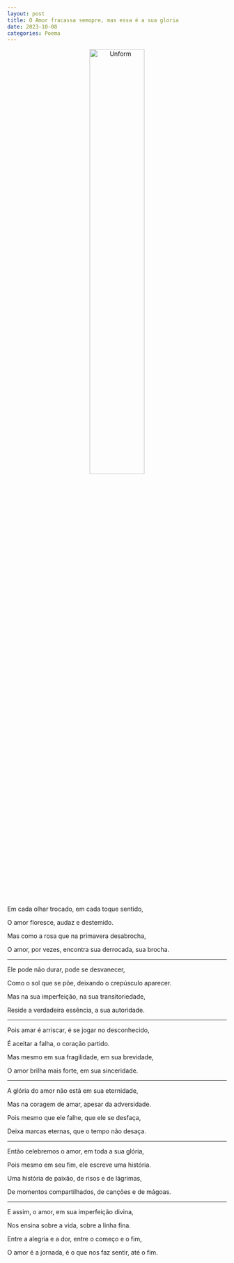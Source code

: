 ```yaml
---
layout: post
title: O Amor fracassa semopre, mas essa é a sua gloria
date: 2023-10-08
categories: Poema
---
```


<p align="center">
<img src="{{ site.baseurl }}/images/2023-10-08-O-Amor-fracassa-sempre-mas-essa-he-a-sua-gloria.png" height="50%" width="50%" alt="Unform" />
</p>

Em cada olhar trocado, em cada toque sentido,

O amor floresce, audaz e destemido.

Mas como a rosa que na primavera desabrocha,

O amor, por vezes, encontra sua derrocada, sua brocha.

---

Ele pode não durar, pode se desvanecer,

Como o sol que se põe, deixando o crepúsculo aparecer.

Mas na sua imperfeição, na sua transitoriedade,

Reside a verdadeira essência, a sua autoridade.

---

Pois amar é arriscar, é se jogar no desconhecido,

É aceitar a falha, o coração partido.

Mas mesmo em sua fragilidade, em sua brevidade,

O amor brilha mais forte, em sua sinceridade.

---

A glória do amor não está em sua eternidade,

Mas na coragem de amar, apesar da adversidade.

Pois mesmo que ele falhe, que ele se desfaça,

Deixa marcas eternas, que o tempo não desaça.

---

Então celebremos o amor, em toda a sua glória,

Pois mesmo em seu fim, ele escreve uma história.

Uma história de paixão, de risos e de lágrimas,

De momentos compartilhados, de canções e de mágoas.

---

E assim, o amor, em sua imperfeição divina,

Nos ensina sobre a vida, sobre a linha fina.

Entre a alegria e a dor, entre o começo e o fim,

O amor é a jornada, é o que nos faz sentir, até o fim.